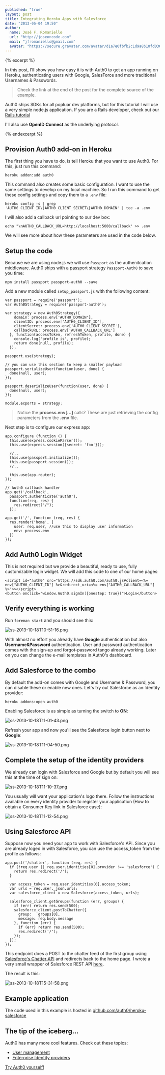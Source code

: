 ```yaml
---
published: "true"
layout: post
title: Integrating Heroku Apps with Salesforce
date: "2013-06-04 19:50"
author: 
  name: José F. Romaniello
  url: "http://joseoncode.com"
  mail: "jfromaniello@gmail.com"
  avatar: "https://secure.gravatar.com/avatar/d1a7e0fbfb2c1d9a8b10fd03648da78f.png"
---
```


{% excerpt %} 

In this post, I'll show you how easy it is with Auth0 to get an app running on Heroku, authenticating users with Google, SalesForce and more traditional Usernames & Passwords.

> Check the link at the end of the post for the complete source of the example.

Auth0 ships SDKs for all popluar dev platforms, but for this tutorial I will use a very simple node.js application. If you are a Rails developer, check out our [Rails tutorial](https://devcenter.heroku.com/articles/auth0#using-with-rails)

I'll also use __OpenID Connect__ as the underlying protocol. 

{% endexcerpt %}

## Provision Auth0 add-on in Heroku

The first thing you have to do, is tell Heroku that you want to use Auth0. For this, just run this command:

```
heroku addon:add auth0
```

This command also creates some basic configuration. I want to use the same settings to develop on my local machine. So I run this command to get these config settings and copy them to a `.env` file:

```
heroku config -s | grep 'AUTH0_CLIENT_ID\|AUTH0_CLIENT_SECRET\|AUTH0_DOMAIN' | tee -a .env
```

I will also add a callback url pointing to our dev box:

```
echo "\nAUTH0_CALLBACK_URL=http://localhost:5000/callback" >> .env
```

We will see more about how these parameters are used in the code below.


## Setup the code

Because we are using node.js we will use `Passport` as the authenitcation middleware. Auth0 ships with a passport strategy `Passport-Auth0` to save you time:

```
npm install passport passport-auth0 --save
```

Add a new module called `setup_passport.js` with the following content: 

```
var passport = require('passport');
var Auth0Strategy = require('passport-auth0');

var strategy = new Auth0Strategy({  
    domain: process.env['AUTH0_DOMAIN'],
    clientID: process.env['AUTH0_CLIENT_ID'],
    clientSecret: process.env['AUTH0_CLIENT_SECRET'],
    callbackURL: process.env['AUTH0_CALLBACK_URL']
  }, function(accessToken, refreshToken, profile, done) {
    console.log('profile is', profile);
    return done(null, profile);
  });

passport.use(strategy);

// you can use this section to keep a smaller payload
passport.serializeUser(function(user, done) {
  done(null, user); 
});

passport.deserializeUser(function(user, done) {
  done(null, user);
});

module.exports = strategy; 

```

> Notice the __process.env[...]__ calls? These are just retrieving the config parameters from the __.env__ file.

Next step is to configure our express app:

```
app.configure (function () {
  this.use(express.cookieParser());
  this.use(express.session({secret: 'foo'}));

  //..
  this.use(passport.initialize());
  this.use(passport.session());
  //..

  this.use(app.router);
});

// Auth0 callback handler
app.get('/callback', 
  passport.authenticate('auth0'), 
  function(req, res) {
    res.redirect("/");
  });

app.get('/', function (req, res) {
  res.render('home', {
    user: req.user, //use this to display user information
    env: process.env
  }) 
});
```

## Add Auth0 Login Widget

This is not required but we provide a beautiful, ready to use, fully customizable login widget. We will add this code to one of our home pages:

```
<script id="auth0" src="https://sdk.auth0.com/auth0.js#client=<%= env["AUTH0_CLIENT_ID"] %>&redirect_uri=<%= env["AUTH0_CALLBACK_URL"] %>">></script>
<button onclick="window.Auth0.signIn({onestep: true})">Login</button>
```

## Verify everything is working

Run `foreman start` and you should see this:

![ss-2013-10-18T10-51-16.png](http://blog.auth0.com.s3.amazonaws.com/ss-2013-10-18T10-51-16.png)

With almost no effort you already have __Google__ authentication but also __Username&Password__ authentication. User and password authentication comes with the sign-up and forgot-password tango already working. Later on you can change the e-mail templates in Auth0's dashboard.

## Add Salesforce to the combo

By default the add-on comes with Google and Username & Password, you can disable these or enable new ones. Let's try out Salesforce as an Identity provider:

```
heroku addons:open auth0
```

Enabling Salesforce is as simple as turning the switch to __ON__:

![ss-2013-10-18T11-01-43.png](http://blog.auth0.com.s3.amazonaws.com/ss-2013-10-18T11-01-43.png)

Refresh your app and now you'll see the Salesforce login button next to __Google__:

![ss-2013-10-18T11-04-50.png](http://blog.auth0.com.s3.amazonaws.com/ss-2013-10-18T11-04-50.png)

## Complete the setup of the identity providers

We already can login with Salesforce and Google but by default you will see this at the time of sign on:

![ss-2013-10-18T11-10-37.png](http://blog.auth0.com.s3.amazonaws.com/ss-2013-10-18T11-10-37.png)

You usually will want your application's logo there. Follow the instructions available on every identity provider to register your application (How to obtain a Consumer Key link in Salesforce case):

![ss-2013-10-18T11-12-54.png](http://blog.auth0.com.s3.amazonaws.com/ss-2013-10-18T11-12-54.png)

## Using Salesforce API

Suppose now you need your app to work with Salesforce's API. Since you are already loged in with Salesforce, you can use the access_token from the profile as follows:

```
app.post('/chatter', function (req, res) {
  if (!req.user || req.user.identities[0].provider !== 'salesforce') {
    return res.redirect('/');
  }

  var access_token = req.user.identities[0].access_token;
  var urls = req.user._json.urls;
  var salesforce_client = new Salesforce(access_token, urls);

  salesforce_client.getGroups(function (err, groups) {
    if (err) return res.send(500);
    salesforce_client.postToChatter({
      group:   groups[0],
      message: req.body.message
    }, function (err) {
      if (err) return res.send(500);
      res.redirect('/');
    });
  });
});
```
This endpoint does a POST to the chatter feed of the first group using [Salesforce's Chatter API](http://www.salesforce.com/us/developer/docs/chatterapi/) and redirects back to the home page. I wrote a very small wrapper of Salesforce REST API [here](https://github.com/auth0/heroku-salesforce/blob/master/lib/salesforce.js). 

The result is this:

![ss-2013-10-18T15-31-58.png](http://blog.auth0.com.s3.amazonaws.com/ss-2013-10-18T15-31-58.png)


## Example application

The code used in this example is hosted in [github.com/auth0/heroku-salesforce](https://github.com/auth0/heroku-salesforce)

## The tip of the iceberg...

Auth0 has many more cool features. Check out these topics:

  -  [User management](http://blog.auth0.com/2013/10/04/Much-better-insights-into-your-users/)
  -  [Enterprise Identity providers](https://docs.auth0.com/identityproviders)


[Try Auth0 yourself!](http://developers.auth0.com)